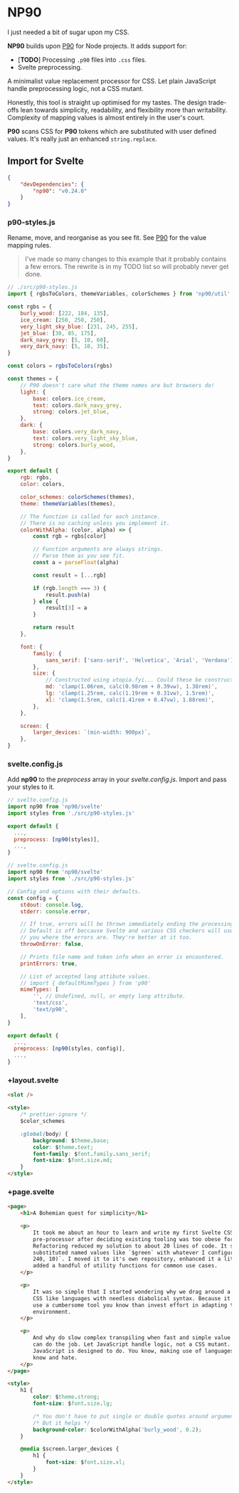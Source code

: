 # NP90

I just needed a bit of sugar upon my CSS.

**NP90** builds upon [P90](https://github.com/PaulioRandall/p90) for Node projects. It adds support for:

- \[**TODO**\] Processing `.p90` files into `.css` files.
- Svelte preprocessing.

A minimalist value replacement processor for CSS. Let plain JavaScript handle preprocessing logic, not a CSS mutant.

Honestly, this tool is straight up optimised for my tastes. The design trade-offs lean towards simplicity, readability, and flexibility more than writability. Complexity of mapping values is almost entirely in the user's court.

**P90** scans CSS for **P90** tokens which are substituted with user defined values. It's really just an enhanced `string.replace`.

## Import for Svelte

```json
{
	"devDependencies": {
		"np90": "v0.24.0"
	}
}
```

### p90-styles.js

Rename, move, and reorganise as you see fit. See [P90](https://github.com/PaulioRandall/p90) for the value mapping rules.

> I've made so many changes to this example that it probably contains a few errors. The rewrite is in my TODO list so will probably never get done.

```js
// ./src/p90-styles.js
import { rgbsToColors, themeVariables, colorSchemes } from 'np90/util'

const rgbs = {
	burly_wood: [222, 184, 135],
	ice_cream: [250, 250, 250],
	very_light_sky_blue: [231, 245, 255],
	jet_blue: [30, 85, 175],
	dark_navy_grey: [5, 10, 60],
	very_dark_navy: [5, 10, 35],
}

const colors = rgbsToColors(rgbs)

const themes = {
	// P90 doesn't care what the theme names are but browsers do!
	light: {
		base: colors.ice_cream,
		text: colors.dark_navy_grey,
		strong: colors.jet_blue,
	},
	dark: {
		base: colors.very_dark_navy,
		text: colors.very_light_sky_blue,
		strong: colors.burly_wood,
	},
}

export default {
	rgb: rgbs,
	color: colors,

	color_schemes: colorSchemes(themes),
	theme: themeVariables(themes),

	// The function is called for each instance.
	// There is no caching unless you implement it.
	colorWithAlpha: (color, alpha) => {
		const rgb = rgbs[color]

		// Function arguments are always strings.
		// Parse them as you see fit.
		const a = parseFloat(alpha)

		const result = [...rgb]

		if (rgb.length === 3) {
			result.push(a)
		} else {
			result[3] = a
		}

		return result
	},

	font: {
		family: {
			sans_serif: ['sans-serif', 'Helvetica', 'Arial', 'Verdana'],
		},
		size: {
			// Constructed using utopia.fyi... Could these be constructed in code?
			md: 'clamp(1.06rem, calc(0.98rem + 0.39vw), 1.38rem)',
			lg: 'clamp(1.25rem, calc(1.19rem + 0.31vw), 1.5rem)',
			xl: 'clamp(1.5rem, calc(1.41rem + 0.47vw), 1.88rem)',
		},
	},

	screen: {
		larger_devices: `(min-width: 900px)`,
	},
}
```

### svelte.config.js

Add **np90** to the _preprocess_ array in your _svelte.config.js_. Import and pass your styles to it.

```js
// svelte.config.js
import np90 from 'np90/svelte'
import styles from './src/p90-styles.js'

export default {
  ...,
  preprocess: [np90(styles)],
  ...,
}
```

```js
// svelte.config.js
import np90 from 'np90/svelte'
import styles from './src/p90-styles.js'

// Config and options with their defaults.
const config = {
	stdout: console.log,
	stderr: console.error,

	// If true, errors will be thrown immediately ending the processing.
	// Default is off beccause Svelte and various CSS checkers will usually tell
	// you where the errors are. They're better at it too.
	throwOnError: false,

	// Prints file name and token info when an error is encountered.
	printErrors: true,

	// List of accepted lang attibute values.
	// import { defaultMimeTypes } from 'p90'
	mimeTypes: [
		'', // Undefined, null, or empty lang attribute.
		'text/css',
		'text/p90',
	],
}

export default {
  ...,
  preprocess: [np90(styles, config)],
  ...,
}
```

### +layout.svelte

```html
<slot />

<style>
	/* prettier-ignore */
	$color_schemes

	:global(body) {
		background: $theme.base;
		color: $theme.text;
		font-family: $font.family.sans_serif;
		font-size: $font.size.md;
	}
</style>
```

### +page.svelte

```html
<page>
	<h1>A Bohemian quest for simplicity</h1>

	<p>
		It took me about an hour to learn and write my first Svelte CSS
		pre-processor after deciding existing tooling was too obese for my needs.
		Refactoring reduced my solution to about 20 lines of code. It simply
		substituted named values like `$green` with whatever I configured `rgb(10,
		240, 10)`. I moved it to it's own repository, enhanced it a little, and
		added a handful of utility functions for common use cases.
	</p>

	<p>
		It was so simple that I started wondering why we drag around a plethora of
		CSS like languages with needless diabolical syntax. Because it's easier to
		use a cumbersome tool you know than invest effort in adapting to the new
		environment.
	</p>

	<p>
		And why do slow complex transpiling when fast and simple value substitution
		can do the job. Let JavaScript handle logic, not a CSS mutant. That's what
		JavaScript is designed to do. You know, making use of languages we already
		know and hate.
	</p>
</page>

<style>
	h1 {
		color: $theme.strong;
		font-size: $font.size.lg;

		/* You don't have to put single or double quotes around arguments. */
		/* But it helps */
		background-color: $colorWithAlpha('burly_wood', 0.2);
	}

	@media $screen.larger_devices {
		h1 {
			font-size: $font.size.xl;
		}
	}
</style>
```
